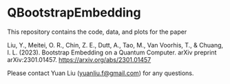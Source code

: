 # QBootstrapEmbedding

This repository contains the code, data, and plots for the paper 

Liu, Y., Meitei, O. R., Chin, Z. E., Dutt, A., Tao, M., Van Voorhis, T., & Chuang, I. L. (2023). Bootstrap Embedding on a Quantum Computer. arXiv preprint arXiv:2301.01457. https://arxiv.org/abs/2301.01457

Please contact Yuan Liu (yuanliu.f@gmail.com) for any questions.
